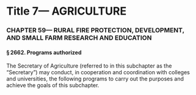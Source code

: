 
# Title 7— AGRICULTURE
### CHAPTER 59— RURAL FIRE PROTECTION, DEVELOPMENT, AND SMALL FARM RESEARCH AND EDUCATION
#### § 2662. Programs authorized

The Secretary of Agriculture (referred to in this subchapter as the “Secretary”) may conduct, in cooperation and coordination with colleges and universities, the following programs to carry out the purposes and achieve the goals of this subchapter.
